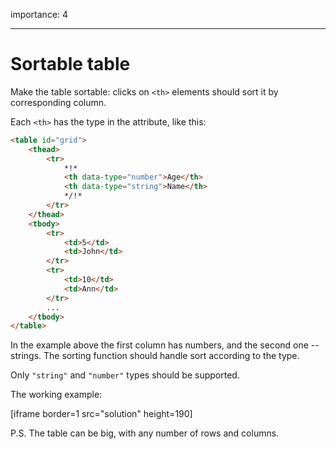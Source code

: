importance: 4

---

# Sortable table

Make the table sortable: clicks on `<th>` elements should sort it by corresponding column.

Each `<th>` has the type in the attribute, like this:

```html
<table id="grid">
    <thead>
        <tr>
            *!*
            <th data-type="number">Age</th>
            <th data-type="string">Name</th>
            */!*
        </tr>
    </thead>
    <tbody>
        <tr>
            <td>5</td>
            <td>John</td>
        </tr>
        <tr>
            <td>10</td>
            <td>Ann</td>
        </tr>
        ...
    </tbody>
</table>
```

In the example above the first column has numbers, and the second one -- strings. The sorting function should handle sort according to the type.

Only `"string"` and `"number"` types should be supported.

The working example:

[iframe border=1 src="solution" height=190]

P.S. The table can be big, with any number of rows and columns.
